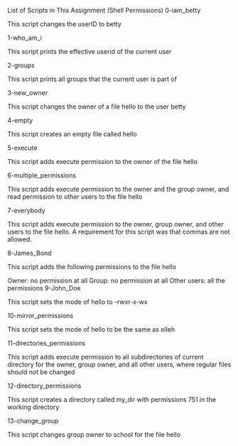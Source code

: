 List of Scripts in This Assignment (Shell Permissions) 0-iam_betty

This script changes the userID to betty

1-who_am_i

This script prints the effective userid of the current user

2-groups

This script prints all groups that the current user is part of

3-new_owner

This script changes the owner of a file hello to the user betty

4-empty

This script creates an empty file called hello

5-execute

This script adds execute permission to the owner of the file hello

6-multiple_permissions

This script adds execute permission to the owner and the group owner, and read permission to other users to the file hello

7-everybody

This script adds execute permission to the owner, group owner, and other users to the file hello. A requirement for this script was that commas are not allowed.

8-James_Bond

This script adds the following permissions to the file hello

Owner: no permission at all Group: no permission at all Other users: all the permissions 9-John_Doe

This script sets the mode of hello to -rwxr-x-wx

10-mirror_permissions

This script sets the mode of hello to be the same as olleh

11-directories_permissions

This script adds execute permission to all subdirectories of current directory for the owner, group owner, and all other users, where regular files should not be changed

12-directory_permissions

This script creates a directory called my_dir with permissions 751 in the working directory

13-change_group

This script changes group owner to school for the file hello
